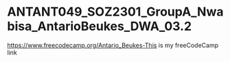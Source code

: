 # ANTANT049_SOZ2301_GroupA_Nwabisa_AntarioBeukes_DWA_03.2
https://www.freecodecamp.org/Antario_Beukes-This is my freeCodeCamp link
